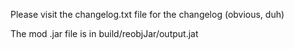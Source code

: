Please visit the changelog.txt file for the changelog (obvious, duh)

The mod .jar file is in build/reobjJar/output.jat